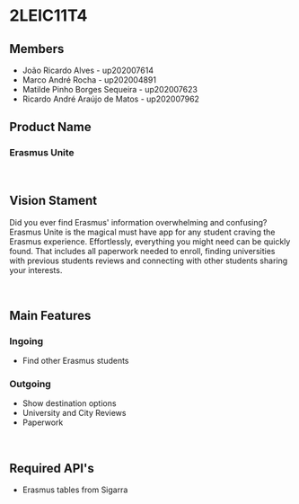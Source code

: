 # 2LEIC11T4

## Members

- João Ricardo Alves - up202007614
- Marco André Rocha - up202004891
- Matilde Pinho Borges Sequeira - up202007623
- Ricardo André Araújo de Matos - up202007962

## Product Name
### Erasmus Unite

<br>

## Vision Stament

Did you ever find Erasmus' information overwhelming and confusing? Erasmus Unite is the magical must have app for any student craving the Erasmus experience. Effortlessly, everything you might need can be quickly found. That includes all paperwork needed to enroll, finding universities with previous students reviews and connecting with other students sharing your interests.

<br>

## Main Features

### Ingoing
 - Find other Erasmus students

### Outgoing
 - Show destination options
 - University and City Reviews
 - Paperwork 

<br>

## Required API's

- Erasmus tables from Sigarra 
